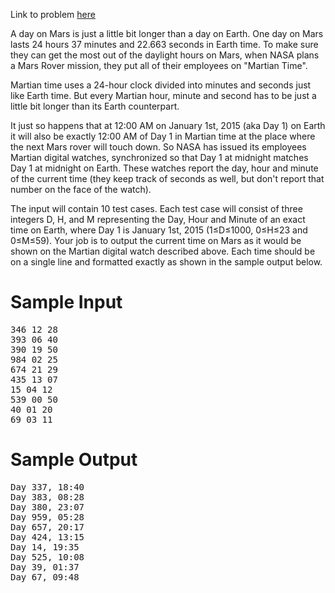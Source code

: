 Link to problem [here](https://dmoj.ca/problem/ecoo14r1p1)

A day on Mars is just a little bit longer than a day on Earth. One day on Mars lasts 24 hours 37 minutes and 22.663 seconds in Earth time. To make sure they can get the most out of the daylight hours on Mars, when NASA plans a Mars Rover mission, they put all of their employees on "Martian Time".

Martian time uses a 24-hour clock divided into minutes and seconds just like Earth time. But every Martian hour, minute and second has to be just a little bit longer than its Earth counterpart.

It just so happens that at 12:00 AM on January 1st, 2015 (aka Day 1) on Earth it will also be exactly 12:00 AM of Day 1 in Martian time at the place where the next Mars rover will touch down. So NASA has issued its employees Martian digital watches, synchronized so that Day 1 at midnight matches Day 1 at midnight on Earth. These watches report the day, hour and minute of the current time (they keep track of seconds as well, but don't report that number on the face of the watch).

The input will contain 10 test cases. Each test case will consist of three integers D, H, and M representing the Day, Hour and Minute of an exact time on Earth, where Day 1 is January 1st, 2015 (1≤D≤1000, 0≤H≤23 and 0≤M≤59). Your job is to output the current time on Mars as it would be shown on the Martian digital watch described above. Each time should be on a single line and formatted exactly as shown in the sample output below.

# Sample Input
<pre>
346 12 28
393 06 40
390 19 50
984 02 25
674 21 29
435 13 07
15 04 12
539 00 50
40 01 20
69 03 11
</pre>
# Sample Output
<pre>
Day 337, 18:40
Day 383, 08:28
Day 380, 23:07
Day 959, 05:28
Day 657, 20:17
Day 424, 13:15
Day 14, 19:35
Day 525, 10:08
Day 39, 01:37
Day 67, 09:48
</pre>